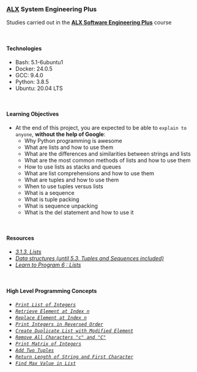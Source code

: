 ### [ALX](https://www.alxafrica.com/) System Engineering Plus

Studies carried out in the **[ALX Software Engineering Plus](https://www.alxafrica.com/software-engineering-plus/)** course

<br />

#### Technologies

* Bash:     5.1-6ubuntu1
* Docker:   24.0.5
* GCC:      9.4.0
* Python:   3.8.5
* Ubuntu:   20.04 LTS

<br />

#### Learning Objectives

* At the end of this project, you are expected to be able to `explain to anyone`, **without the help of Google**:
    * Why Python programming is awesome
    * What are lists and how to use them
    * What are the differences and similarities between strings and lists
    * What are the most common methods of lists and how to use them
    * How to use lists as stacks and queues
    * What are list comprehensions and how to use them
    * What are tuples and how to use them
    * When to use tuples versus lists
    * What is a sequence
    * What is tuple packing
    * What is sequence unpacking
    * What is the del statement and how to use it

<br />

#### Resources

* _[3.1.3. Lists](https://docs.python.org/3/tutorial/introduction.html#lists)_
* _[Data structures (until 5.3. Tuples and Sequences included)](https://docs.python.org/3/tutorial/datastructures.html)_
* _[Learn to Program 6 : Lists](https://www.youtube.com/watch?v=A1HUzrvS-Pw)_

<br />

#### High Level Programming Concepts

* _[`Print List of Integers`](0-print_list_integer.py)_
* _[`Retrieve Element at Index n`](1-element_at.py)_
* _[`Replace Element at Index n`](2-replace_in_list.py)_
* _[`Print Integers in Reversed Order`](3-print_reversed_list_integer.py)_
* _[`Create Duplicate List with Modified Element`](4-new_in_list.py)_
* _[`Remove All Characters "c" and "C"`](5-no_c.py)_
* _[`Print Matrix of Integers`](6-print_matrix_integer.py)_
* _[`Add Two Tuples`](7-add_tuple.py)_
* _[`Return Length of String and First Character`](8-multiple_returns.py)_
* _[`Find Max Value in List`](9-max_integer.py)_

<br />
